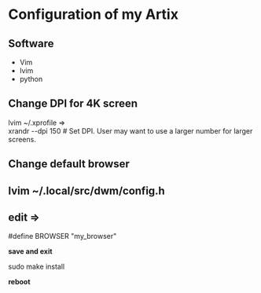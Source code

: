 # Configuration of my Artix

## Software
- Vim
- lvim
- python 



## Change DPI for 4K screen

lvim ~/.xprofile =>  
xrandr --dpi 150		# Set DPI. User may want to use a larger number for larger screens.

## Change default browser

lvim ~/.local/src/dwm/config.h
-
**edit =>**
-
#define BROWSER "my_browser"

**save and exit**

sudo make install

**reboot**


